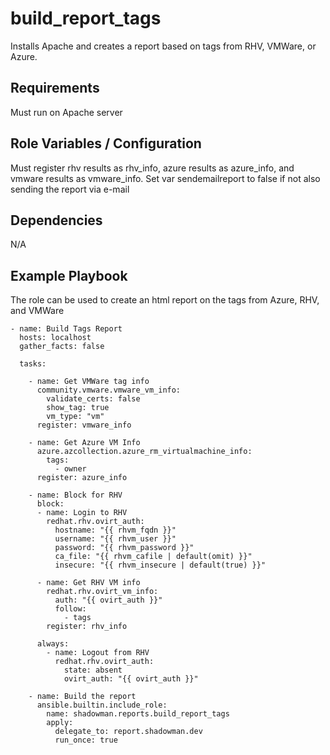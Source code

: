build_report_tags
========

Installs Apache and creates a report based on tags from RHV, VMWare, or Azure.

Requirements
------------

Must run on Apache server

Role Variables / Configuration
--------------

Must register rhv results as rhv_info, azure results as azure_info, and vmware results as vmware_info. Set var sendemailreport to false if not also sending the report via e-mail

Dependencies
------------

N/A

Example Playbook
----------------

The role can be used to create an html report on the tags from Azure, RHV, and VMWare


```
- name: Build Tags Report
  hosts: localhost
  gather_facts: false

  tasks:

    - name: Get VMWare tag info
      community.vmware.vmware_vm_info:
        validate_certs: false
        show_tag: true
        vm_type: "vm"
      register: vmware_info

    - name: Get Azure VM Info
      azure.azcollection.azure_rm_virtualmachine_info:
        tags:
          - owner
      register: azure_info

    - name: Block for RHV
      block:
      - name: Login to RHV
        redhat.rhv.ovirt_auth:
          hostname: "{{ rhvm_fqdn }}"
          username: "{{ rhvm_user }}"
          password: "{{ rhvm_password }}"
          ca_file: "{{ rhvm_cafile | default(omit) }}"
          insecure: "{{ rhvm_insecure | default(true) }}"  

      - name: Get RHV VM info
        redhat.rhv.ovirt_vm_info:
          auth: "{{ ovirt_auth }}"
          follow:
            - tags
        register: rhv_info

      always:
        - name: Logout from RHV
          redhat.rhv.ovirt_auth:
            state: absent
            ovirt_auth: "{{ ovirt_auth }}"

    - name: Build the report
      ansible.builtin.include_role:
        name: shadowman.reports.build_report_tags
        apply:
          delegate_to: report.shadowman.dev
          run_once: true     
```
